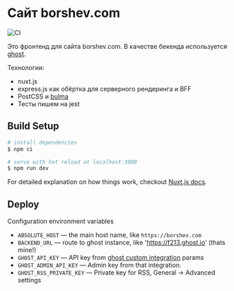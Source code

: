 # Сайт borshev.com

![CI](https://github.com/f213/website/actions/workflows/ci.yml/badge.svg)

Это фронтенд для сайта borshev.com. В качестве бекенда используется [ghost](https://ghost.org).

Технологии:
* nuxt.js
* express.js как обёртка для серверного рендеринга и BFF
* PostCSS и [bulma](https://bulma.io)
* Тесты пишем на jest

## Build Setup

``` bash
# install dependencies
$ npm ci

# serve with hot reload at localhost:3000
$ npm run dev
```

For detailed explanation on how things work, checkout [Nuxt.js docs](https://nuxtjs.org).

## Deploy

Configuration environment variables
* `ABSOLUTE_HOST` — the main host name, like `https://borshev.com`
* `BACKEND_URL` — route to ghost instance, like 'https://f213.ghost.io' (thats mine!)
* `GHOST_API_KEY` — API key from [ghost custom integration](https://ghost.org/docs/content-api/#authentication) params
* `GHOST_ADMIN_API_KEY` — Admin key from that integration.
* `GHOST_RSS_PRIVATE_KEY` — Private key for RSS, General -> Advanced settings
